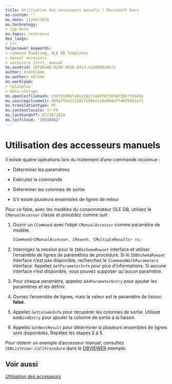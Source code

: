 ```yaml
---
title: Utilisation des accesseurs manuels | Microsoft Docs
ms.custom: ''
ms.date: 11/04/2016
ms.technology:
- cpp-data
ms.topic: reference
dev_langs:
- C++
helpviewer_keywords:
- command handling, OLE DB Templates
- manual accessors
- accessors [C++], manual
ms.assetid: 29f00a89-0240-482b-8413-4120b9644672
author: mikeblome
ms.author: mblome
ms.workload:
- cplusplus
- data-storage
ms.openlocfilehash: 236fd1809fa012262f3a98f0f1856f3bbff6b454
ms.sourcegitcommit: 889a75be1232817150be1e0e8d4d7f48f5993af2
ms.translationtype: MT
ms.contentlocale: fr-FR
ms.lasthandoff: 07/30/2018
ms.locfileid: "39340862"
---
```

# <a name="using-manual-accessors"></a>Utilisation des accesseurs manuels
Il existe quatre opérations lors du traitement d’une commande inconnue :  
  
-   Déterminer les paramètres  
  
-   Exécutez la commande  
  
-   Déterminer les colonnes de sortie  
  
-   S’il existe plusieurs ensembles de lignes de retour  
  
 Pour ce faire, avec les modèles du consommateur OLE DB, utilisez la `CManualAccessor` classe et procédez comme suit :  
  
1.  Ouvrir un `CCommand` avec l’objet `CManualAccessor` comme paramètre de modèle.  
  
    ```cpp  
    CCommand<CManualAccessor, CRowset, CMultipleResults> rs;  
    ```  
  
2.  Interrogez la session pour le `IDBSchemaRowset` interface et utiliser l’ensemble de lignes de paramètres de procédure. Si le `IDBSchemaRowset` interface n’est pas disponible, recherchez le `ICommandWithParameters` interface. Appelez `GetParameterInfo` pour plus d’informations. Si aucune interface n’est disponible, vous pouvez supposer qu'aucun paramètre.  
  
3.  Pour chaque paramètre, appelez `AddParameterEntry` pour ajouter les paramètres et les définir.  
  
4.  Ouvrez l’ensemble de lignes, mais la valeur est le paramètre de liaison **false**.  
  
5.  Appelez `GetColumnInfo` pour récupérer les colonnes de sortie. Utilisez `AddBindEntry` pour ajouter la colonne de sortie à la liaison.  
  
6.  Appelez `GetNextResult` pour déterminer si plusieurs ensembles de lignes sont disponibles. Répétez les étapes 2 à 5.  
  
 Pour obtenir un exemple d’accesseur manuel, consultez `CDBListView::CallProcedure` dans le [DBVIEWER](http://msdn.microsoft.com/07620f99-c347-4d09-9ebc-2459e8049832) exemple.  
  
## <a name="see-also"></a>Voir aussi  
 [Utilisation des accesseurs](../../data/oledb/using-accessors.md)